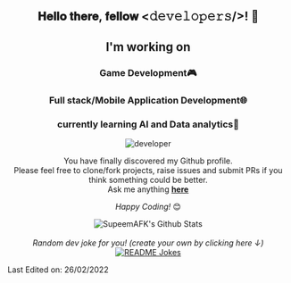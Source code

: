 <div align="center">
<h2> 𝐇𝐞𝐥𝐥𝐨 𝐭𝐡𝐞𝐫𝐞, 𝐟𝐞𝐥𝐥𝐨𝐰 <𝚍𝚎𝚟𝚎𝚕𝚘𝚙𝚎𝚛𝚜/>! 👋</h2>
 <h2>I'm working on</h3>
 <h3> Game Development🎮</h5>
 <h3> Full stack/Mobile Application Development🌐</h5>
 <h3> currently learning AI and Data analytics🤖</h5>
</div>

<div align="center" width="50">
<img src="https://i.pinimg.com/originals/e4/26/70/e426702edf874b181aced1e2fa5c6cde.gif" alt="developer" />

</div>

<div align="center">

You have finally discovered my Github profile. <br>
Please feel free to clone/fork projects, raise issues and submit PRs if you think something could be better. <br>
Ask me anything <a href="https://github.com/SupeemAFK/SupeemAFK/issues/new"><b>here</b></a><br>

<i>Happy Coding!</i> 😊

</div>

<div align="center">

<img align="center" src="https://github-readme-stats.vercel.app/api?username=SupeemAFK&include_all_commits=true&count_private=true&show_icons=true&line_height=20&title_color=7A7ADB&icon_color=2234AE&text_color=D3D3D3&bg_color=0,000000,130F40" alt="SupeemAFK's Github Stats">

</br>
</br>
<i>Random dev joke for you! (create your own by clicking here ↓)</i><br>
<a href="https://readme-jokes.vercel.app"><img align="center" src="https://readme-jokes.vercel.app/api" alt="README Jokes"></a>


</div>


Last Edited on: 26/02/2022
